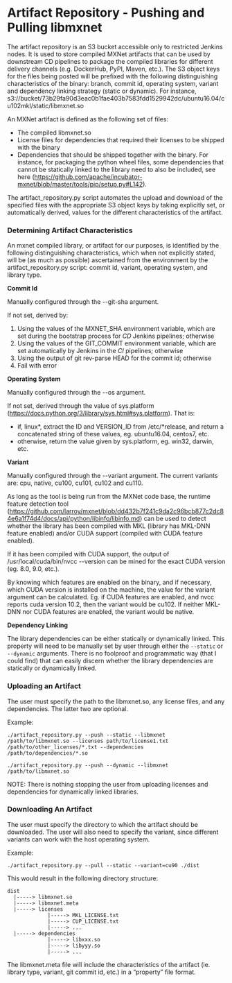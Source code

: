 <!--- Licensed to the Apache Software Foundation (ASF) under one -->
<!--- or more contributor license agreements.  See the NOTICE file -->
<!--- distributed with this work for additional information -->
<!--- regarding copyright ownership.  The ASF licenses this file -->
<!--- to you under the Apache License, Version 2.0 (the -->
<!--- "License"); you may not use this file except in compliance -->
<!--- with the License.  You may obtain a copy of the License at -->

<!---   http://www.apache.org/licenses/LICENSE-2.0 -->

<!--- Unless required by applicable law or agreed to in writing, -->
<!--- software distributed under the License is distributed on an -->
<!--- "AS IS" BASIS, WITHOUT WARRANTIES OR CONDITIONS OF ANY -->
<!--- KIND, either express or implied.  See the License for the -->
<!--- specific language governing permissions and limitations -->
<!--- under the License. -->

# Artifact Repository - Pushing and Pulling libmxnet

The artifact repository is an S3 bucket accessible only to restricted Jenkins nodes. It is used to store compiled MXNet artifacts that can be used by downstream CD pipelines to package the compiled libraries for different delivery channels (e.g. DockerHub, PyPI, Maven, etc.). The S3 object keys for the files being posted will be prefixed with the following distinguishing characteristics of the binary: branch, commit id, operating system, variant and dependency linking strategy (static or dynamic). For instance, s3://bucket/73b29fa90d3eac0b1fae403b7583fdd1529942dc/ubuntu16.04/cu102mkl/static/libmxnet.so

An MXNet artifact is defined as the following set of files:

* The compiled libmxnet.so
* License files for dependencies that required their licenses to be shipped with the binary
* Dependencies that should be shipped together with the binary. For instance, for packaging the python wheel files, some dependencies that cannot be statically linked to the library need to also be included, see here (https://github.com/apache/incubator-mxnet/blob/master/tools/pip/setup.py#L142).

The artifact_repository.py script automates the upload and download of the specified files with the appropriate S3 object keys by taking explicitly set, or automatically derived, values for the different characteristics of the artifact.

### Determining Artifact Characteristics

An mxnet compiled library, or artifact for our purposes, is identified by the following distinguishing characteristics, which when not explicitly stated, will be (as much as possible) ascertained from the environment by the artifact_repository.py script: commit id, variant, operating system, and library type.

**Commit Id**

Manually configured through the --git-sha argument. 

If not set, derived by:

1. Using the values of the MXNET_SHA environment variable, which are set during the bootstrap process for *CD* Jenkins pipelines; otherwise
2. Using the values of the GIT_COMMIT environment variable, which are set automatically by Jenkins in the *CI* pipelines; otherwise
3. Using the output of git rev-parse HEAD for the commit id; otherwise
4. Fail with error

**Operating System**

Manually configured through the --os argument.

If not set, derived through the value of sys.platform (https://docs.python.org/3/library/sys.html#sys.platform). That is:

* if, linux*, extract the ID and VERSION_ID from /etc/*release, and return a concatenated string of these values, eg. ubuntu16.04, centos7, etc.
* otherwise, return the value given by sys.platform, eg. win32, darwin, etc.

**Variant**

Manually configured through the --variant argument. The current variants are: cpu, native, cu100, cu101, cu102 and cu110.

As long as the tool is being run from the MXNet code base, the runtime feature detection tool (https://github.com/larroy/mxnet/blob/dd432b7f241c9da2c96bcb877c2dc84e6a1f74d4/docs/api/python/libinfo/libinfo.md) can be used to detect whether the library has been compiled with MKL (library has MKL-DNN feature enabled) and/or CUDA support (compiled with CUDA feature enabled).

If it has been compiled with CUDA support, the output of /usr/local/cuda/bin/nvcc --version can be mined for the exact CUDA version (eg. 8.0, 9.0, etc.).

By knowing which features are enabled on the binary, and if necessary, which CUDA version is installed on the machine, the value for the variant argument can be calculated. Eg. if CUDA features are enabled, and nvcc reports cuda version 10.2, then the variant would be cu102. If neither MKL-DNN nor CUDA features are enabled, the variant would be native. 

**Dependency Linking**

The library dependencies can be either statically or dynamically linked. This property will need to be manually set by user through either the `--static` or `--dynamic` arguments. There is no foolproof and programmatic way (that I could find) that can easily discern whether the library dependencies are statically or dynamically linked.

### Uploading an Artifact

The user must specify the path to the libmxnet.so, any license files, and any dependencies. The latter two are optional.
 
Example:

`./artifact_repository.py --push --static --libmxnet /path/to/libmxnet.so --licenses path/to/license1.txt /path/to/other_licenses/*.txt --dependencies /path/to/dependencies/*.so`

`./artifact_repository.py --push --dynamic --libmxnet /path/to/libmxnet.so`

NOTE: There is nothing stopping the user from uploading licenses and dependencies for dynamically linked libraries.

### Downloading An Artifact

The user must specify the directory to which the artifact should be downloaded. The user will also need to specify the variant, since different variants can work with the host operating system.

Example:

`./artifact_repository.py --pull --static --variant=cu90 ./dist`

This would result in the following directory structure:

```
dist
  |-----> libmxnet.so
  |-----> libmxnet.meta
  |-----> licenses
             |-----> MKL_LICENSE.txt
             |-----> CUP_LICENSE.txt
             |-----> ...
  |-----> dependencies
             |-----> libxxx.so
             |-----> libyyy.so
             |-----> ...
```

The libmxnet.meta file will include the characteristics of the artifact (ie. library type, variant, git commit id, etc.) in a “property” file format.

